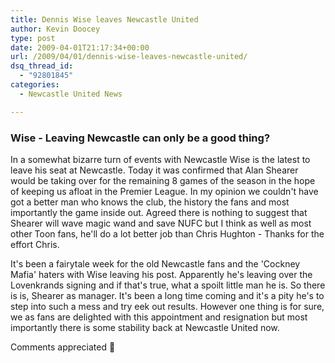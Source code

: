 ```yaml
---
title: Dennis Wise leaves Newcastle United
author: Kevin Doocey
type: post
date: 2009-04-01T21:17:34+00:00
url: /2009/04/01/dennis-wise-leaves-newcastle-united/
dsq_thread_id:
  - "92801845"
categories:
  - Newcastle United News

---
```

### Wise - Leaving Newcastle can only be a good thing?

In a somewhat bizarre turn of events with Newcastle Wise is the latest to leave his seat at Newcastle. Today it was confirmed that Alan Shearer would be taking over for the remaining 8 games of the season in the hope of keeping us afloat in the Premier League. In my opinion we couldn't have got a better man who knows the club, the history the fans and most importantly the game inside out. Agreed there is nothing to suggest that Shearer will wave magic wand and save NUFC but I think as well as most other Toon fans, he'll do a lot better job than Chris Hughton - Thanks for the effort Chris.

It's been a fairytale week for the old Newcastle fans and the 'Cockney Mafia' haters with Wise leaving his post. Apparently he's leaving over the Lovenkrands signing and if that's true, what a spoilt little man he is. So there is is, Shearer as manager. It's been a long time coming and it's a pity he's to step into such a mess and try eek out results. However one thing is for sure, we as fans are delighted with this appointment and resignation but most importantly there is some stability back at Newcastle United now.

Comments appreciated 🙂
